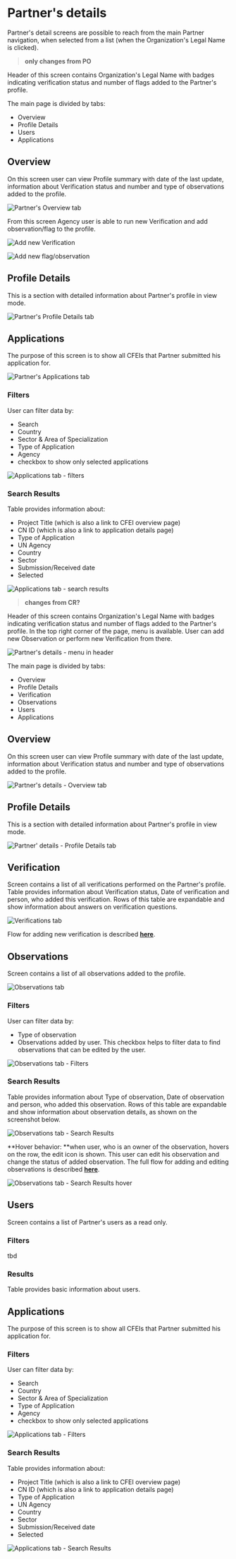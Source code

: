 # Partner's details

Partner's detail screens are possible to reach from the main Partner navigation, when selected from a list \(when the Organization's Legal Name is clicked\). 

> **only changes from PO**

Header of this screen contains Organization's Legal Name with badges indicating verification status and number of flags added to the Partner's profile.

The main page is divided by tabs:

* Overview
* Profile Details
* Users
* Applications

## Overview

On this screen user can view Profile summary with date of the last update, information about Verification status and number and type of observations added to the profile.

![Partner&apos;s Overview tab](../.gitbook/assets/screen-shot-2018-04-16-at-11.21.21.png)

From this screen Agency user is able to run new Verification and add observation/flag to the profile.



![Add new Verification](../.gitbook/assets/screen-shot-2018-04-16-at-11.42.04.png)

![Add new flag/observation](../.gitbook/assets/screen-shot-2018-04-16-at-11.32.23.png)

## Profile Details

This is a section with detailed information about Partner's profile in view mode.

![Partner&apos;s Profile Details tab](../.gitbook/assets/screen-shot-2018-04-16-at-11.21.40.png)

## Applications

The purpose of this screen is to show all CFEIs that Partner submitted his application for.

![Partner&apos;s Applications tab](../.gitbook/assets/screen-shot-2018-04-16-at-11.21.48.png)

### Filters

User can filter data by:

* Search
* Country
* Sector & Area of Specialization
* Type of Application
* Agency
* checkbox to show only selected applications



![Applications tab - filters](../.gitbook/assets/screen-shot-2018-04-16-at-11.27.50%20%281%29.png)

### Search Results

Table provides information about:

* Project Title \(which is also a link to CFEI overview page\)
* CN ID \(which is also a link to application details page\)
* Type of Application
* UN Agency
* Country
* Sector
* Submission/Received date
* Selected

![Applications tab - search results](../.gitbook/assets/screen-shot-2018-04-16-at-11.28.00.png)





> **changes from CR?**

Header of this screen contains Organization's Legal Name with badges indicating verification status and number of flags added to the Partner's profile. In the top right corner of the page, menu is available. User can add new Observation or perform new Verification from there.



![Partner&apos;s details - menu in header](../.gitbook/assets/screen-shot-2018-04-16-at-11.44.48%20%282%29.png)

The main page is divided by tabs:

* Overview
* Profile Details
* Verification
* Observations
* Users
* Applications

## Overview

On this screen user can view Profile summary with date of the last update, information about Verification status and number and type of observations added to the profile.



![Partner&apos;s details - Overview tab](../.gitbook/assets/screen-shot-2018-04-16-at-11.44.41.png)

## Profile Details

This is a section with detailed information about Partner's profile in view mode.

![Partner&apos; details - Profile Details tab](../.gitbook/assets/screen-shot-2018-04-16-at-11.21.40%20%281%29.png)

## Verification

Screen contains a list of all verifications performed on the Partner's profile. Table provides information about Verification status, Date of verification and person, who added this verification. Rows of this table are expandable and show information about answers on verification questions.

![Verifications tab](../.gitbook/assets/screen-shot-2018-04-16-at-11.46.58%20%281%29.png)

Flow for adding new verification is described [**here**](https://unicef.gitbook.io/unpp/agencies/partner-verification).

## Observations

Screen contains a list of all observations added to the profile. 

![Observations tab](../.gitbook/assets/screen-shot-2018-04-16-at-11.47.47.png)

### Filters

User can filter data by:

* Type of observation
* Observations added by user. This checkbox helps to filter data to find observations that can be edited by the user.



![Observations tab - Filters](../.gitbook/assets/screen-shot-2018-04-16-at-11.48.13.png)

### Search Results

Table provides information about Type of observation, Date of observation and person, who added this observation. Rows of this table are expandable and show information about observation details, as shown on the screenshot below.

![Observations tab - Search Results](../.gitbook/assets/screen-shot-2018-04-16-at-11.48.19.png)

**Hover behavior: **when user, who is an owner of the observation, hovers on the row, the edit icon is shown. This user can edit his observation and change the status of added observation. The full flow for adding and editing observations is described [**here**](https://unicef.gitbook.io/unpp/agencies/flagging-a-partner).

![Observations tab - Search Results hover](../.gitbook/assets/screen-shot-2018-04-16-at-11.49.24.png)

## Users

Screen contains a list of Partner's users as a read only. 

### Filters

tbd

### Results

Table provides basic information about users.

## Applications

The purpose of this screen is to show all CFEIs that Partner submitted his application for.

### Filters

User can filter data by:

* Search
* Country
* Sector & Area of Specialization
* Type of Application
* Agency
* checkbox to show only selected applications



![Applications tab - Filters](../.gitbook/assets/screen-shot-2018-04-16-at-11.27.50.png)

### Search Results

Table provides information about:

* Project Title \(which is also a link to CFEI overview page\)
* CN ID \(which is also a link to application details page\)
* Type of Application
* UN Agency
* Country
* Sector
* Submission/Received date
* Selected

![Applications tab - Search Results](../.gitbook/assets/screen-shot-2018-04-16-at-11.28.00%20%281%29.png)

